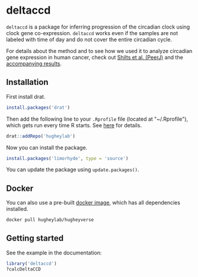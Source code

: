 # deltaccd
`deltaccd` is a package for inferring progression of the circadian clock using clock gene co-expression. `deltaccd` works even if the samples are not labeled with time of day and do not cover the entire circadian cycle.

For details about the method and to see how we used it to analyze circadian gene expression in human cancer, check out [Shilts et al. (PeerJ)](https://doi.org/10.7717/peerj.4327) and the [accompanying results](https://doi.org/10.6084/m9.figshare.4906745).

## Installation
First install drat.
```R
install.packages('drat')
```

Then add the following line to your `.Rprofile` file (located at "~/.Rprofile"), which gets run every time R starts. See [here](https://csgillespie.github.io/efficientR/3-3-r-startup.html#r-startup) for details.
```R
drat::addRepo('hugheylab')
```

Now you can install the package.
```R
install.packages('limorhyde', type = 'source')
```
You can update the package using `update.packages()`.

## Docker
You can also use a pre-built [docker image](https://hub.docker.com/r/hugheylab/hugheyverse), which has all dependencies installed.
```bash
docker pull hugheylab/hugheyverse
```

## Getting started
See the example in the documentation:
```R
library('deltaccd')
?calcDeltaCCD
```
